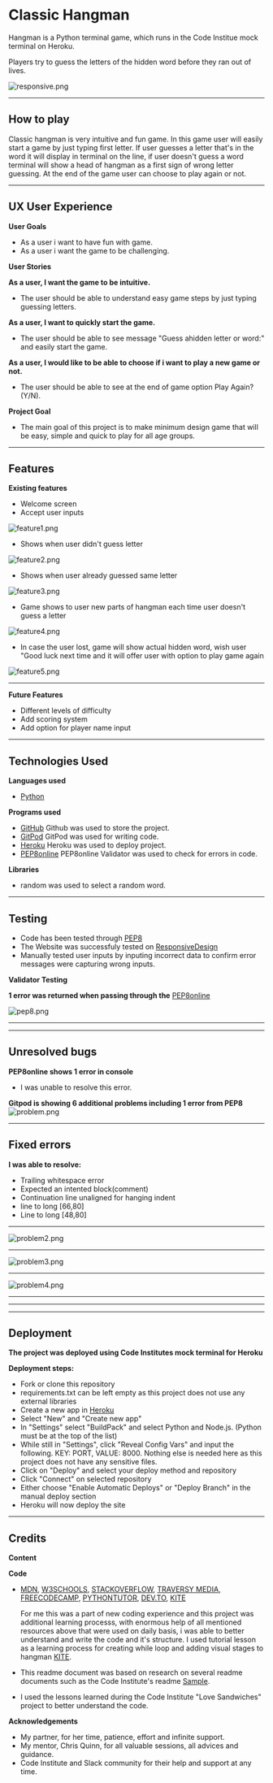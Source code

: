 # Classic Hangman
Hangman is a Python terminal game, which runs in the Code Institue mock terminal on Heroku.

Players try to guess the letters of the hidden word before they ran out of lives.

![responsive.png](documentation/images/responsive.png)

---

## How to play

Classic hangman is very intuitive and fun game. In this game user will easily start a game by just typing first letter. If user guesses a letter that's in the word it will display in terminal on the line, if user doesn't guess a word terminal will show a head of hangman as a first sign of wrong letter guessing. At the end of the game user can choose to play again or not.

---



## UX User Experience

**User Goals**
* As a user i want to have fun with game.
* As a user i want the game to be challenging.

**User Stories**

**As a user, I want the game to be intuitive.**
* The user should be able to understand easy game steps by just typing guessing letters.

**As a user, I want to quickly start the game.**
* The user should be able to see message "Guess ahidden letter or word:" and easily start the game.

**As a user, I would like to be able to choose if i want to play a new game or not.**
* The user should be able to see at the end of game option Play Again? (Y/N).


**Project Goal**

* The main goal of this project is to make minimum design game that will be easy, simple and quick to play for all age groups.
---

## Features

**Existing features**

* Welcome screen
* Accept user inputs

![feature1.png](documentation/images/feature1.png)

* Shows when user didn't guess letter

![feature2.png](documentation/images/feature2.png)

* Shows when user already guessed same letter

![feature3.png](documentation/images/feature3.png)

* Game shows to user new parts of hangman each time user doesn't guess a letter

![feature4.png](documentation/images/feature4.png)

* In case the user lost, game will show actual hidden word, wish user "Good luck next time and it will offer user with option to play game again

![feature5.png](documentation/images/feature5.png)

---

**Future Features**

* Different levels of difficulty
* Add scoring system
* Add option for player name input

---

## Technologies Used

**Languages used**
* [Python](https://en.wikipedia.org/wiki/Python_(programming_language))

**Programs used**
* [GitHub](https://github.com/) Github was used to store the project.
* [GitPod](https://www.gitpod.io/) GitPod was used for writing code.
* [Heroku](https://www.heroku.com/) Heroku was used to deploy project.
* [PEP8online](http://pep8online.com/) PEP8online Validator was used to check for errors in code.

**Libraries**
* random was used to select a random word.

---
## Testing

* Code has been tested through [PEP8](http://pep8online.com/)
* The Website was successfuly tested on [ResponsiveDesign](http://ami.responsivedesign.is/#)
* Manually tested user inputs by inputing incorrect data to confirm error messages were capturing wrong inputs.

**Validator Testing**

**1 error was returned when passing through the** [PEP8online](http://pep8online.com/)

![pep8.png](documentation/images/pep8.png)

---
---

## Unresolved bugs

**PEP8online shows 1 error in console**
* I was unable to resolve this error.


**Gitpod is showing 6 additional problems including 1 error from PEP8**
![problem.png](documentation/images/problem.png)

---

## Fixed errors
**I was able to resolve:** 
* Trailing whitespace error
* Expected an intented block(comment)
* Continuation line unaligned for hanging indent
* line to long [66,80]
* Line to long [48,80]
---
![problem2.png](documentation/images/problem2.png)

---
![problem3.png](documentation/images/problem3.png)

---
![problem4.png](documentation/images/problem4.png)

---



---
---
## Deployment

**The project was deployed using Code Institutes mock terminal for Heroku**

**Deployment steps:**
* Fork or clone this repository
* requirements.txt can be left empty as this project does not use any external libraries
* Create a new app in [Heroku](https://www.heroku.com/)
* Select "New" and "Create new app"
* In "Settings" select "BuildPack" and select Python and Node.js. (Python must be at the top of the list)
* While still in "Settings", click "Reveal Config Vars" and input the following. KEY: PORT, VALUE: 8000. Nothing else is needed here as this project does not have any sensitive files.
* Click on "Deploy" and select your deploy method and repository
* Click "Connect" on selected repository
* Either choose "Enable Automatic Deploys" or "Deploy Branch" in the manual deploy section
* Heroku will now deploy the site

---

## Credits

**Content**

**Code**
* [MDN](https://developer.mozilla.org/en-US/), [W3SCHOOLS](https://www.w3schools.com/), [STACKOVERFLOW](https://stackoverflow.com/), [TRAVERSY MEDIA](https://www.youtube.com/channel/UC29ju8bIPH5as8OGnQzwJyA), [FREECODECAMP](https://www.youtube.com/c/Freecodecamp/videos), [PYTHONTUTOR](https://pythontutor.com/visualize.html#mode=edit),
[DEV.TO](https://dev.to/), [KITE](https://www.youtube.com/c/KiteHQ/videos)

   For me this was a part of new coding experience and this project was additional learning processs, with enormous help of all mentioned resources above that were used on daily basis, i was able to better understand and write the code and it's structure. I used tutorial lesson as a learning process for creating while loop and adding visual stages to hangman [KITE](https://www.youtube.com/c/KiteHQ/videos).

* This readme document was based on research on several readme documents such as the Code Institute's readme [Sample](https://github.com/Code-Institute-Solutions/SampleREADME).

* I used the lessons learned during the Code Institute "Love Sandwiches" project to better understand the code.


**Acknowledgements**

* My partner, for her time, patience, effort and infinite support.
* My mentor, Chris Quinn, for all valuable sessions, all advices and guidance.
* Code Institute and Slack community for their help and support at any time.